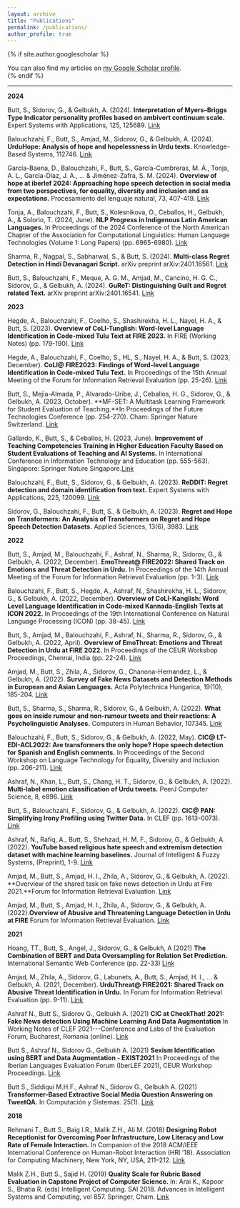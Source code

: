 ```yaml
---
layout: archive
title: "Publications"
permalink: /publications/
author_profile: true
---
```


{% if site.author.googlescholar %}
  <div class="wordwrap">You can also find my articles on <a href="{{site.author.googlescholar}}">my Google Scholar profile</a>.</div>
{% endif %}


---

**2024**

Butt, S., Sidorov, G., & Gelbukh, A. (2024). **Interpretation of Myers–Briggs Type Indicator personality profiles based on ambivert continuum scale.** Expert Systems with Applications, 125, 125689. [Link](https://doi.org/10.1016/j.eswa.2024.125689)

Balouchzahi, F., Butt, S., Amjad, M., Sidorov, G., & Gelbukh, A. (2024). **UrduHope: Analysis of hope and hopelessness in Urdu texts.** Knowledge-Based Systems, 112746. [Link](https://www.sciencedirect.com/science/article/pii/S0950705124013807)

García-Baena, D., Balouchzahi, F., Butt, S., García-Cumbreras, M. Á., Tonja, A. L., García-Díaz, J. A., ... & Jiménez-Zafra, S. M. (2024). **Overview of hope at iberlef 2024: Approaching hope speech detection in social media from two perspectives, for equality, diversity and inclusion and as expectations.** Procesamiento del lenguaje natural, 73, 407-419. [Link](http://journal.sepln.org/sepln/ojs/ojs/index.php/pln/article/view/6627)

Tonja, A., Balouchzahi, F., Butt, S., Kolesnikova, O., Ceballos, H., Gelbukh, A., & Solorio, T. (2024, June). **NLP Progress in Indigenous Latin American Languages.** In Proceedings of the 2024 Conference of the North American Chapter of the Association for Computational Linguistics: Human Language Technologies (Volume 1: Long Papers) (pp. 6965-6980). [Link](https://aclanthology.org/2024.naacl-long.385/)

Sharma, R., Nagpal, S., Sabharwal, S., & Butt, S. (2024). **Multi-class Regret Detection in Hindi Devanagari Script.** arXiv preprint arXiv:2401.16561.
[Link](https://arxiv.org/abs/2401.16561)

Butt, S., Balouchzahi, F., Meque, A. G. M., Amjad, M., Cancino, H. G. C., Sidorov, G., & Gelbukh, A. (2024). **GuReT: Distinguishing Guilt and Regret related Text.** arXiv preprint arXiv:2401.16541. [Link](https://arxiv.org/abs/2401.16541)


**2023**

Hegde, A., Balouchzahi, F., Coelho, S., Shashirekha, H. L., Nayel, H. A., & Butt, S. (2023). **Overview of CoLI-Tunglish: Word-level Language Identification in Code-mixed Tulu Text at FIRE 2023.** In FIRE (Working Notes) (pp. 179-190). [Link](https://ceur-ws.org/Vol-3681/T4-1.pdf)  

Hegde, A., Balouchzahi, F., Coelho, S., HL, S., Nayel, H. A., & Butt, S. (2023, December). **CoLI@ FIRE2023: Findings of Word-level Language Identification in Code-mixed Tulu Text.** In Proceedings of the 15th Annual Meeting of the Forum for Information Retrieval Evaluation (pp. 25-26). [Link](https://dl.acm.org/doi/abs/10.1145/3632754.3633075)   

Butt, S., Mejía-Almada, P., Alvarado-Uribe, J., Ceballos, H. G., Sidorov, G., & Gelbukh, A. (2023, October). **MF-SET: A Multitask Learning Framework for Student Evaluation of Teaching.**In Proceedings of the Future Technologies Conference (pp. 254-270). Cham: Springer Nature Switzerland. [Link](https://link.springer.com/chapter/10.1007/978-3-031-47454-5_20)

Gallardo, K., Butt, S., & Ceballos, H. (2023, June). **Improvement of Teaching Competencies Training in Higher Education Faculty Based on Student Evaluations of Teaching and AI Systems.** In International Conference in Information Technology and Education (pp. 555-563). Singapore: Springer Nature Singapore.[Link](https://link.springer.com/chapter/10.1007/978-981-99-5414-8_51)

Balouchzahi, F., Butt, S., Sidorov, G., & Gelbukh, A. (2023). **ReDDIT: Regret detection and domain identification from text.** Expert Systems with Applications, 225, 120099. [Link](https://www.sciencedirect.com/science/article/abs/pii/S0957417423006012)

Sidorov, G., Balouchzahi, F., Butt, S., & Gelbukh, A. (2023). **Regret and Hope on Transformers: An Analysis of Transformers on Regret and Hope Speech Detection Datasets.** Applied Sciences, 13(6), 3983. [Link](https://www.mdpi.com/2076-3417/13/6/3983)

**2022**
    

Butt, S., Amjad, M., Balouchzahi, F., Ashraf, N., Sharma, R., Sidorov, G., & Gelbukh, A. (2022, December). **EmoThreat@ FIRE2022: Shared Track on Emotions and Threat Detection in Urdu.** In Proceedings of the 14th Annual Meeting of the Forum for Information Retrieval Evaluation (pp. 1-3). [Link](https://dl.acm.org/doi/abs/10.1145/3574318.3574327)

Balouchzahi, F., Butt, S., Hegde, A., Ashraf, N., Shashirekha, H. L., Sidorov, G., & Gelbukh, A. (2022, December). **Overview of CoLI-Kanglish: Word Level Language Identification in Code-mixed Kannada-English Texts at ICON 2022.** In Proceedings of the 19th International Conference on Natural Language Processing (ICON) (pp. 38-45). [Link](https://aclanthology.org/2022.icon-wlli.8.pdf)

Butt, S., Amjad, M., Balouchzahi, F., Ashraf, N., Sharma, R., Sidorov, G., & Gelbukh, A. (2022, April). **Overview of EmoThreat: Emotions and Threat Detection in Urdu at FIRE 2022.** In Proceedings of the CEUR Workshop Proceedings, Chennai, India (pp. 22-24). [Link](https://ceur-ws.org/Vol-3395/T4-1.pdf)

Amjad, M., Butt, S., Zhila, A., Sidorov, G., Chanona-Hernandez, L., & Gelbukh, A. (2022). **Survey of Fake News Datasets and Detection Methods in European and Asian Languages.** Acta Polytechnica Hungarica, 19(10), 185-204. [Link](http://acta.uni-obuda.hu/Amjad_Butt_Zhila_Sidorov_ChanonaHernandez_Gelbukh_128.pdf)

Butt, S., Sharma, S., Sharma, R., Sidorov, G., & Gelbukh, A. (2022). **What goes on inside rumour and non-rumour tweets and their reactions: A Psycholinguistic Analyses.** Computers in Human Behavior, 107345. [Link](https://www.sciencedirect.com/science/article/abs/pii/S0747563222001674)

Balouchzahi, F., Butt, S., Sidorov, G., & Gelbukh, A. (2022, May). **CIC@ LT-EDI-ACL2022: Are transformers the only hope? Hope speech detection for Spanish and English comments.** In Proceedings of the Second Workshop on Language Technology for Equality, Diversity and Inclusion (pp. 206-211). [Link](https://aclanthology.org/2022.ltedi-1.28/)

Ashraf, N., Khan, L., Butt, S., Chang, H. T., Sidorov, G., & Gelbukh, A. (2022). **Multi-label emotion classification of Urdu tweets.** PeerJ Computer Science, 8, e896. [Link](https://peerj.com/articles/cs-896/)

Butt, S., Balouchzahi, F., Sidorov, G., & Gelbukh, A. (2022). **CIC@ PAN: Simplifying Irony Profiling using Twitter Data.** In CLEF (pp. 1613-0073). [Link](https://ceur-ws.org/Vol-3180/paper-191.pdf)

Ashraf, N., Rafiq, A., Butt, S., Shehzad, H. M. F., Sidorov, G., & Gelbukh, A. (2022). **YouTube based religious hate speech and extremism detection dataset with machine learning baselines.** Journal of Intelligent & Fuzzy Systems, (Preprint), 1-9. [Link](https://content.iospress.com/articles/journal-of-intelligent-and-fuzzy-systems/ifs219264)

Amjad, M., Butt, S., Amjad, H. I., Zhila, A., Sidorov, G., & Gelbukh, A. (2022). **Overview of the shared task on fake news detection in Urdu at Fire 2021.**Forum for Information Retrieval Evaluation. [Link](https://arxiv.org/pdf/2207.05133.pdf)

Amjad, M., Butt, S., Amjad, H. I., Zhila, A., Sidorov, G., & Gelbukh, A. (2022).**Overview of Abusive and Threatening Language Detection in Urdu at FIRE** Forum for Information Retrieval Evaluation. [Link](https://arxiv.org/pdf/2207.06710.pdf)

**2021**
    

Hoang, TT., Butt, S., Angel, J., Sidorov, G., & Gelbukh, A (2021) **The Combination of BERT and Data Oversampling for Relation Set Prediction.** International Semantic Web Conference (pp. 22-33) [Link](https://ceur-ws.org/Vol-3119/paper3.pdf)

Amjad, M., Zhila, A., Sidorov, G., Labunets, A., Butt, S., Amjad, H. I., ... & Gelbukh, A. (2021, December). **UrduThreat@ FIRE2021: Shared Track on Abusive Threat Identification in Urdu.** In Forum for Information Retrieval Evaluation (pp. 9-11). [Link](https://www.researchgate.net/profile/Maaz-Amjad/publication/358134752_UrduThreat_FIRE2021_Shared_Track_on_Abusive_Threat_Identification_in_Urdu/links/61f2f9a15779d35951da8f5b/UrduThreat-FIRE2021-Shared-Track-on-Abusive-Threat-Identification-in-Urdu.pdf)

Ashraf N., Butt S., Sidorov G., Gelbukh A. (2021) **CIC at CheckThat! 2021: Fake News detection Using Machine Learning And Data Augmentation** In Working Notes of CLEF 2021---Conference and Labs of the Evaluation Forum, Bucharest, Romania (online). [Link](https://ceur-ws.org/Vol-2936/paper-34.pdf)

Butt S., Ashraf N., Sidorov G., Gelbukh A. (2021) **Sexism Identification using BERT and Data Augmentation - EXIST2021** In Proceedings of the Iberian Languages Evaluation Forum (IberLEF 2021), CEUR Workshop Proceedings. [Link](https://ceur-ws.org/Vol-2943/exist_paper4.pdf)

Butt S., Siddiqui M.H.F., Ashraf N., Sidorov G., Gelbukh A. (2021) **Transformer-Based Extractive Social Media Question Answering on TweetQA.** In Computación y Sistemas. 25(1). [Link](https://cys.cic.ipn.mx/ojs/index.php/CyS/article/view/3897)

**2018**
    

Rehmani T., Butt S., Baig I.R., Malik Z.H., Ali M. (2018) **Designing Robot Receptionist for Overcoming Poor Infrastructure, Low Literacy and Low Rate of Female Interaction.** In Companion of the 2018 ACM/IEEE International Conference on Human-Robot Interaction (HRI '18). Association for Computing Machinery, New York, NY, USA, 211–212. [Link](https://dl.acm.org/doi/abs/10.1145/3173386.3177041)

Malik Z.H., Butt S., Sajid H. (2019) **Quality Scale for Rubric Based Evaluation in Capstone Project of Computer Science.** In: Arai K., Kapoor S., Bhatia R. (eds) Intelligent Computing. SAI 2018. Advances in Intelligent Systems and Computing, vol 857. Springer, Cham. [Link](https://link.springer.com/chapter/10.1007/978-3-030-01177-2_16)
